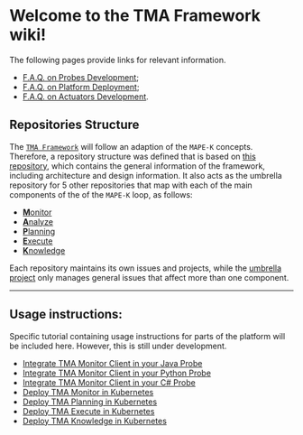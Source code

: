 # Welcome to the TMA Framework wiki!


The following pages provide links for relevant information. 

* [F.A.Q. on Probes Development](F.A.Q.-on-Probes-Development);
* [F.A.Q. on Platform Deployment](F.A.Q.-on-Platform-Deployment);
* [F.A.Q. on Actuators Development](F.A.Q.-on-Actuators-Development).

## Repositories Structure

The [`TMA Framework`](https://github.com/nmsa/tma-framework) will follow an adaption of the `MAPE-K` concepts. 
Therefore, a repository structure was defined that is based on [this repository](https://github.com/nmsa/tma-framework), which contains the general information of the framework, including architecture and design information.
It also acts as the umbrella repository for 5 other repositories that map with each of the main components of the of the `MAPE-K` loop, as follows:
* [**M**onitor](https://github.com/nmsa/tma-framework-m)
* [**A**nalyze](https://github.com/nmsa/tma-framework-a)
* [**P**lanning](https://github.com/nmsa/tma-framework-p)
* [**E**xecute](https://github.com/nmsa/tma-framework-e)
* [**K**nowledge](https://github.com/nmsa/tma-framework-k)

Each repository maintains its own issues and projects, while the [umbrella project](https://github.com/nmsa/tma-framework) only manages general issues that affect more than one component.



***

## Usage instructions:

Specific tutorial containing usage instructions for parts of the platform will be included here.
However, this is still under development.

* [Integrate TMA Monitor Client in your Java Probe](https://github.com/nmsa/tma-framework-m/tree/master/development/libraries/java-client-lib)
* [Integrate TMA Monitor Client in your Python Probe](https://github.com/nmsa/tma-framework-m/tree/master/development/libraries/python-client-lib)
* [Integrate TMA Monitor Client in your C# Probe](https://github.com/nmsa/tma-framework-m/tree/master/development/libraries/cs-client-lib)
* [Deploy TMA Monitor in Kubernetes](https://github.com/nmsa/tma-framework-m/tree/master/development/server)
* [Deploy TMA Planning in Kubernetes](https://github.com/nmsa/tma-framework-p/tree/master/development)
* [Deploy TMA Execute in Kubernetes](https://github.com/nmsa/tma-framework-e/tree/master/development/executor)
* [Deploy TMA Knowledge in Kubernetes](https://github.com/nmsa/tma-framework-k/tree/master/development)

